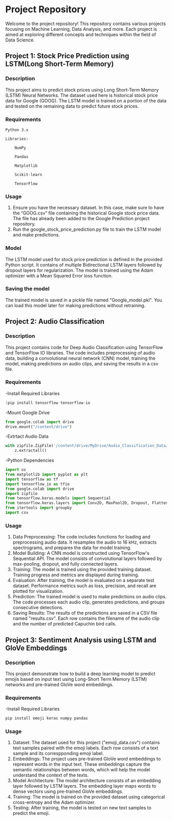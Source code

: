 # Project Repository 

Welcome to the project repository! This repository contains various projects focusing on Machine Learning, Data Analysis, and more. Each project is aimed at exploring different concepts and techniques within the field of Data Science. 

## Project 1: Stock Price Prediction using LSTM(Long Short-Term Memory)

### Description 

This project aims to predict stock prices using Long Short-Term Memory (LSTM) Neural Networks. The dataset used here is historical stock price data for Google (GOOG). The LSTM model is trained on a portion of the data and tested on the remaining data to predict future stock prices. 

### Requirements 

    Python 3.x 

    Libraries: 

        NumPy 

        Pandas 

        Matplotlib 

        Scikit-learn 

        TensorFlow 

### Usage 

1. Ensure you have the necessary dataset. In this case, make sure to have the “GOOG.csv” file containing the historical Google stock price data. The file has already been added to the Google Prediction project repository.
2. Run the google_stock_price_prediction.py file to train the LSTM model and make predictions.

### Model
The LSTM model used for stock price prediction is defined in the provided Python script. It contains of multiple Bidirectional LSTM layers followed by dropout layers for regularization. The model is trained using the Adam optimizer with a Mean Squared Error loss function.

### Saving the model 
The trained model is saved in a pickle file named "Google_model.pkl". You can load this model later for making predictions without retraining.


## Project 2: Audio Classification

### Description

This project contains code for Deep Audio Classification using TensorFlow and TensorFlow IO libraries. The code includes preprocessing of audio data, building a convolutional neural network (CNN) model, training the model, making predictions on audio clips, and saving the results in a csv file.

### Requirements

-Install Required Libraries
```py   
!pip install tensorflow tensorflow-io
```
-Mount Google Drive
```py   
from google.colab import drive
drive.mount("/content/drive")
```
-Extrtact Audio Data
```py   
with zipfile.ZipFile('/content/drive/MyDrive/Audio_Classification_Data/Data.zip') as z:
    z.extractall()
```
-Python Dependencies
```py
import os
from matplotlib import pyplot as plt
import tensorflow as tf
import tensorflow_io as tfio
from google.colab import drive
import zipfile
from tensorflow.keras.models import Sequential
from tensorflow.keras.layers import Conv2D, MaxPool2D, Dropout, Flatten, Dense
from itertools import groupby
import csv
```
### Usage

1. Data Preprocessing: The code includes functions for loading and preprocessing audio data. It resamples the audio to 16 kHz, extracts spectrograms, and prepares the data for model training.
2. Model Building: A CNN model is constructed using TensorFlow's Sequential API. The model consists of convolutional layers followed by max-pooling, dropout, and fully connected layers.
3. Training: The model is trained using the provided training dataset. Training progress and metrics are displayed during training.
4. Evaluation: After training, the model is evaluated on a separate test dataset. Performance metrics such as loss, precision, and recall are plotted for visualization.
5. Prediction: The trained model is used to make predictions on audio clips. The code processes each audio clip, generates predictions, and groups consecutive detections.
6. Saving Results: The results of the predictions are saved in a CSV file named "results.csv". Each row contains the filename of the audio clip and the number of predicted Capuchin bird calls.


## Project 3: Sentiment Analysis using LSTM and GloVe Embeddings

### Description 
This project demonstrate how to build a deep learning model to predict emojis based on input text using Long-Short Term Memory (LSTM) networks and pre-trained GloVe word embeddings.

### Requirements

-Install Required Libraries
```bash
pip install emoji keras numpy pandas
```
### Usage

1. Dataset: The dataset used for this project ("emoji_data.csv") contains text samples paired with the emoji labels. Each row consists of a text sample and its correspponding emoji label.
2. Embeddings: The project uses pre-trained GloVe word embeddings to represent words in the input text. These embeddings capture the semantic relationships between words, which will help the model understand the context of the texts.
3. Model Architecture: The model architecture consists of an embedding layer followed by LSTM layers. The embedding layer maps words to dense vectors using pre-trained GloVe embeddings.
4. Training: The model is trained on the provided dataset using categorical cross-entropy and the Adam optimizer.
5. Testing: After training, the model is tested on new text samples to predict the emoji.

